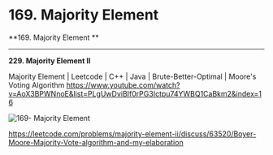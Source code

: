 # 169. Majority Element

**169. Majority Element **
** **
**229. Majority Element II**

Majority Element | Leetcode | C++ | Java | Brute-Better-Optimal | Moore's Voting Algorithm
https://www.youtube.com/watch?v=AoX3BPWNnoE&list=PLgUwDviBIf0rPG3Ictpu74YWBQ1CaBkm2&index=16 
 
![169- Majority Element](images/169- Majority%20Element.png)

https://leetcode.com/problems/majority-element-ii/discuss/63520/Boyer-Moore-Majority-Vote-algorithm-and-my-elaboration 

